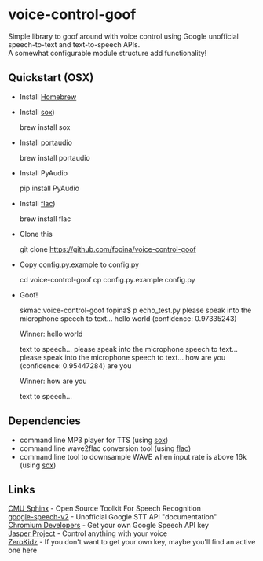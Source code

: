 voice-control-goof
==========
Simple library to goof around with voice control using Google unofficial speech-to-text and text-to-speech APIs.  
A somewhat configurable module structure add functionality!  

Quickstart (OSX)
-----

- Install [Homebrew](http://brew.sh)

- Install [sox](http://sox.sourceforge.net/))

	brew install sox

- Install [portaudio](http://www.portaudio.com)

	brew install portaudio

- Install PyAudio

	pip install PyAudio

- Install [flac](http://xiph.org/flac/))  

	brew install flac

- Clone this

	git clone https://github.com/fopina/voice-control-goof

- Copy config.py.example to config.py

	cd voice-control-goof
	cp config.py.example config.py

- Goof!

	skmac:voice-control-goof fopina$ p echo_test.py 
	please speak into the microphone
	speech to text...
	hello world (confidence: 0.97335243)

	Winner: hello world

	text to speech...
	please speak into the microphone
	speech to text...
	please speak into the microphone
	speech to text...
	how are you (confidence: 0.95447284)
	are you

	Winner: how are you

	text to speech...


Dependencies
-----

- command line MP3 player for TTS (using [sox](http://sox.sourceforge.net/))  
- command line wave2flac conversion tool (using [flac](http://xiph.org/flac/))  
- command line tool to downsample WAVE when input rate is above 16k (using [sox](http://sox.sourceforge.net/))  

Links
-------
[CMU Sphinx](http://cmusphinx.sourceforge.net) - Open Source Toolkit For Speech Recognition  
[google-speech-v2](https://github.com/gillesdemey/google-speech-v2) - Unofficial Google STT API "documentation"  
[Chromium Developers](http://www.chromium.org/developers/how-tos/api-keys) - Get your own Google Speech API key  
[Jasper Project](http://jasperproject.github.io/) - Control anything with your voice  
[ZeroKidz](http://zerokidz.com/ideas/?p=11035) - If you don't want to get your own key, maybe you'll find an active one here  
